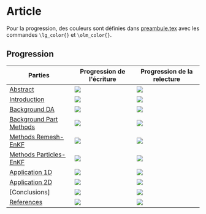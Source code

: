 # Article

Pour la progression, des couleurs sont définies dans [preambule.tex](preamble.tex) avec les commandes `\lg_color{}` et `\olm_color{}`.
## Progression

| Parties                                | Progression de l'écriture          | Progression de la relecture      |
| -------------------------------------- | ---------------------------------- | -------------------------------- |
| [Abstract](main.tex)                   | ![](https://geps.dev/progress/100) | ![](https://geps.dev/progress/0) |
| [Introduction](introduction.tex)       | ![](https://geps.dev/progress/100) | ![](https://geps.dev/progress/0) |
| [Background DA](bg_da.tex)             | ![](https://geps.dev/progress/100) | ![](https://geps.dev/progress/0) |
| [Background Part Methods](bg-part.tex) | ![](https://geps.dev/progress/80)  | ![](https://geps.dev/progress/0) |
| [Methods Remesh-EnKF](methods.tex)     | ![](https://geps.dev/progress/80)  | ![](https://geps.dev/progress/0) |
| [Methods Particles-EnKF](methods.tex)  | ![](https://geps.dev/progress/80)  | ![](https://geps.dev/progress/0) |
| [Application 1D](app-1d.tex)           | ![](https://geps.dev/progress/50)  | ![](https://geps.dev/progress/0) |
| [Application 2D](app-2d.tex)           | ![](https://geps.dev/progress/30)  | ![](https://geps.dev/progress/0) |
| [Conclusions]                          | ![](https://geps.dev/progress/0)   | ![](https://geps.dev/progress/0) |
| [References](biblio.bib)               | ![](https://geps.dev/progress/25)  | ![](https://geps.dev/progress/0) |
